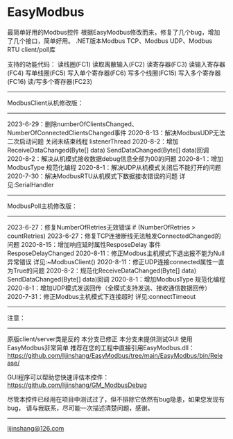 # EasyModbus
最简单好用的Modbus控件
根据EasyModbus修改而来，修复了几个bug，增加了几个接口，简单好用。
.NET版本Modbus TCP、Modbus UDP、Modbus RTU client/poll库

支持的功能代码：
读线圈(FC1)
读取离散输入(FC2)
读寄存器(FC3)
读输入寄存器(FC4)
写单线圈(FC5)
写入单个寄存器(FC6)
写多个线圈(FC15)
写入多个寄存器(FC16)
读/写多个寄存器(FC23)

***************************************************************************************
ModbusClient从机修改版：
***************************************************************************************
2023-6-29：删除numberOfClientsChanged、NumberOfConnectedClientsChanged事件
2020-8-13：解决ModbusUDP无法二次启动问题 关闭未结束线程 listenerThread
2020-8-2：增加ReceiveDataChanged(Byte[] data) SendDataChanged(Byte[] data)回调
2020-8-2：解决从机模式接收数据debug信息全部为00的问题
2020-8-1：增加ModbusType 规范化编程
2020-8-1：解决UDP从机模式关闭后不能打开的问题
2020-7-30：解决ModbusRTU从机模式下数据接收错误的问题 详见:SerialHandler

***************************************************************************************
ModbusPoll主机修改版：
***************************************************************************************
2023-6-27：修复NumberOfRetries无效错误 if (NumberOfRetries > countRetries)
2023-6-27：修复TCP连接断线无法触发ConnectedChanged的问题
2020-8-15：增加响应延时属性ResposeDelay 事件ResposeDelayChanged
2020-8-11：修正Modbus主机模式下退出报不能为Null异常错误 详见:~ModbusClient()
2020-8-11：修正UDP连接connected属性一直为True的问题
2020-8-2：规范化ReceiveDataChanged(Byte[] data) SendDataChanged(Byte[] data)回调
2020-8-1：增加ModbusType 规范化编程
2020-8-1：增加UDP模式发送回传（全模式支持发送、接收通信数据回传）
2020-7-31：修正Modbus主机模式下连接超时 详见:connectTimeout 


***************************************************************************************
注意：
***************************************************************************************
原版client/server类是反的 本分支已修正
本分支未提供测试GUI 使用EasyModbus非常简单
推荐在您的工程中直接引用EasyModbus.dll：
https://github.com/lijinshang/EasyModbus/tree/main/EasyModbus/bin/Release/

GUI程序可以帮助您快速评估本控件：
https://github.com/lijinshang/GM_ModbusDebug

尽管本控件已经用在项目中测试过了，但不排除它依然有bug隐患，如果您发现有bug，
请与我联系，尽可能一次描述清楚问题，感谢。
***************************************************************************************

lijinshang@126.com
